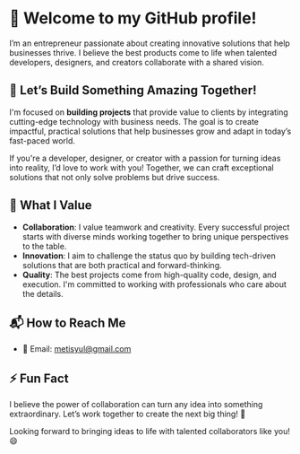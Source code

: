 # 👋 Welcome to my GitHub profile!

I’m an entrepreneur passionate about creating innovative solutions that help businesses thrive. I believe the best products come to life when talented developers, designers, and creators collaborate with a shared vision.

## 🤝 Let’s Build Something Amazing Together!
I'm focused on **building projects** that provide value to clients by integrating cutting-edge technology with business needs. The goal is to create impactful, practical solutions that help businesses grow and adapt in today’s fast-paced world. 

If you're a developer, designer, or creator with a passion for turning ideas into reality, I’d love to work with you! Together, we can craft exceptional solutions that not only solve problems but drive success.

## 🚀 What I Value
- **Collaboration**: I value teamwork and creativity. Every successful project starts with diverse minds working together to bring unique perspectives to the table.
- **Innovation**: I aim to challenge the status quo by building tech-driven solutions that are both practical and forward-thinking.
- **Quality**: The best projects come from high-quality code, design, and execution. I'm committed to working with professionals who care about the details.

## 📬 How to Reach Me
- 📧 Email: [metisyul@gmail.com](mailto:metisyul@gmail.com)
<!-- - 🌐 Website: [www.yourwebsite.com](https://www.yourwebsite.com) -->

## ⚡ Fun Fact
I believe the power of collaboration can turn any idea into something extraordinary. Let’s work together to create the next big thing! 🌟

Looking forward to bringing ideas to life with talented collaborators like you! 😄

